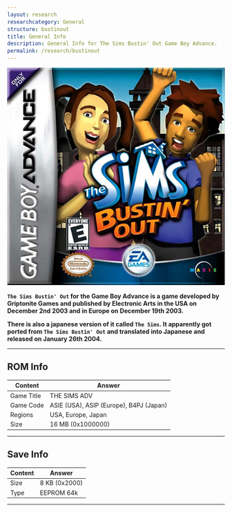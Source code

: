 ```yaml
---
layout: research
researchcategory: General
structure: bustinout
title: General Info
description: General Info for The Sims Bustin' Out Game Boy Advance.
permalink: /research/bustinout
---
```


![](https://github.com/Sim2Team/Sim2Team.github.io/raw/main/assets/images/bustinOutGBACover.png)

**`The Sims Bustin' Out` for the Game Boy Advance is a game developed by Griptonite Games and published by Electronic Arts in the USA on December 2nd 2003 and in Europe on December 19th 2003.**

**There is also a japanese version of it called `The Sims`. It apparently got ported from `The Sims Bustin' Out` and translated into Japanese and released on January 26th 2004.**
<hr>

## ROM Info

| Content    | Answer                                  |
| ---------- | --------------------------------------- |
| Game Title | THE SIMS ADV                            |
| Game Code  | ASIE (USA), ASIP (Europe), B4PJ (Japan) |
| Regions    | USA, Europe, Japan                      |
| Size       | 16 MB (0x1000000)                       |

<hr>

## Save Info

| Content | Answer        |
| ------- | ------------- |
| Size    | 8 KB (0x2000) |
| Type    | EEPROM 64k    |

<hr>
